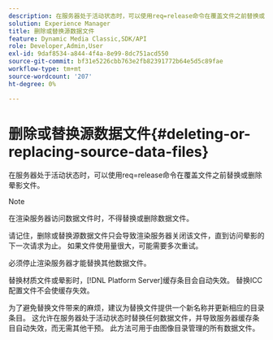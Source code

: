 ```yaml
---
description: 在服务器处于活动状态时，可以使用req=release命令在覆盖文件之前替换或删除晕影文件。
solution: Experience Manager
title: 删除或替换源数据文件
feature: Dynamic Media Classic,SDK/API
role: Developer,Admin,User
exl-id: 9daf8534-a844-4f4a-8e99-8dc751acd550
source-git-commit: bf31e5226cbb763e2fb82391772b64e5d5c89fae
workflow-type: tm+mt
source-wordcount: '207'
ht-degree: 0%

---
```


# 删除或替换源数据文件{#deleting-or-replacing-source-data-files}

在服务器处于活动状态时，可以使用req=release命令在覆盖文件之前替换或删除晕影文件。

>[!NOTE]
>
>在渲染服务器访问数据文件时，不得替换或删除数据文件。

请记住，删除或替换源数据文件只会导致渲染服务器关闭该文件，直到访问晕影的下一次请求为止。 如果文件使用量很大，可能需要多次重试。

必须停止渲染服务器才能替换其他数据文件。

替换材质文件或晕影时，[!DNL Platform Server]缓存条目会自动失效。 替换ICC配置文件不会使缓存失效。

为了避免替换文件带来的麻烦，建议为替换文件提供一个新名称并更新相应的目录条目。 这允许在服务器处于活动状态时替换任何数据文件，并导致服务器缓存条目自动失效，而无需其他干预。 此方法可用于由图像目录管理的所有数据文件。
